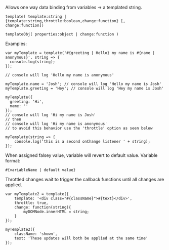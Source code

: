Allows one way data binding from variables -> a templated string.

    template( template:string | {template:string,throttle:boolean,change:function} [, change:function])
    
    templateObj( properties:object | change:function )
    
Examples:

    var myTemplate = template('#{greeting | Hello} my name is #{name | anonymous}', string => {
      console.log(string);
    });

    // console will log 'Hello my name is anonymous'

    myTemplate.name = 'Josh'; // console will log 'Hello my name is Josh'
    myTemplate.greeting = 'Hey'; // console will log 'Hey my name is Josh'

    myTemplate({
      greeting: 'Hi',
      name: ''
    });
    // console will log 'Hi my name is Josh'
    // then
    // console will log 'Hi my name is anonymous'
    // to avoid this behavior use the 'throttle' option as seen below
    
    myTemplate(string => {
        console.log('this is a second onChange listener ' + string);
    });

When assigned falsey value, variable will revert to default value.  Variable format:

    #{variableName | default value}

Throttled changes wait to trigger the callback functions until all changes are applied.

    var myTemplate2 = template({
        template: '<div class="#{className}">#{text}</div>',
        throttle: true,
        change: function(string){
            myDOMNode.innerHTML = string;
        }
    });
    
    myTemplate2({
        className: 'shown',
        text: 'These updates will both be applied at the same time'
    });

    
